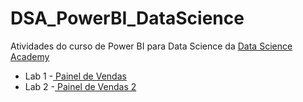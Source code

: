 # DSA_PowerBI_DataScience

Atividades do curso de Power BI para Data Science da <a href="https://www.datascienceacademy.com.br/cursosgratuitos">Data Science Academy</a> 

 * Lab 1 -<a href="https://github.com/cycerow/DSA_PowerBI_DataScience/tree/main/PainelVendas"> Painel de Vendas</a>
 * Lab 2 -<a href="https://github.com/cycerow/DSA_PowerBI_DataScience/tree/main/PainelVendas2"> Painel de Vendas 2</a>
  
